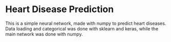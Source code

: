 # Heart Disease Prediction

This is a simple neural network, made with numpy to predict heart diseases. Data loading and categorical was done with sklearn and keras, while the main network was done with numpy.

